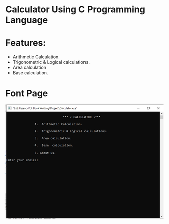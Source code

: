 # Calculator Using C Programming Language
# Features: 
- Arithmetic Calculation.
- Trigonometric &amp; Logical calculations.
- Area calculation 
- Base  calculation.

# Font Page
![img 1](https://github.com/HiBijoy143/CalculatorUsingCProgrammingLanguage/blob/main/calculator_font.jpg)
